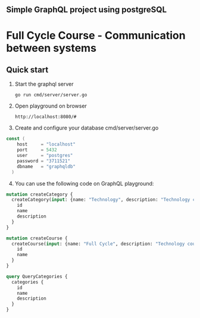 ## Simple GraphQL project using postgreSQL
# Full Cycle Course - Communication between systems

## Quick start
1. Start the graphql server

       go run cmd/server/server.go
       
2. Open playground on browser

       http://localhost:8080/#
      
      
3. Create and configure your database cmd/server/server.go

```go
const (
	host     = "localhost"
	port     = 5432
	user     = "postgres"
	password = "3711521"
	dbname   = "graphqldb"
  )
```

4. You can use the following code on GraphQL playground:
     
```graphql
mutation createCategory {
  createCategory(input: {name: "Technology", description: "Technology courses"}) {
    id
    name
    description
  }
}

mutation createCourse {
  createCourse(input: {name: "Full Cycle", description: "Technology courses", categoryId: "1"}) {
    id
    name
  }
}

query QueryCategories {
  categories {
    id
    name
    description
  }
}
